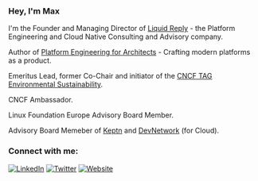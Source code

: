 ### Hey, I'm Max

I'm the Founder and Managing Director of [Liquid Reply](https://github.com/Liquid-Reply) - the Platform Engineering and Cloud Native Consulting and Advisory company.

Author of [Platform Engineering for Architects](https://www.amazon.com/Platform-Engineering-Architects-Crafting-platforms/dp/1836203594/ref=tmm_pap_swatch_0?_encoding=UTF8&dib_tag=se&dib=eyJ2IjoiMSJ9.g_0wr3CERc8B7L5c-mYYmHW5tk4mVg4N1kHNA27FeJSMSJj-yk0tCHqS8XjLrBW_VN5UMd2Lu952ZE-hJDpFPzVs_dRogqdc88jwPk3rMx0C6JaGybMBuoGer_GTXQ4qYKSc9t42hxWuiDztUvsUkY5Wzvj_ukvfyksUr3MY_ahQvoPPDPXGOBqFwgm5bP1aDsrheVOEBiDMXXns6da51Rsji7V10AETc0-s4J61ky8.K9wOkKtRlVzJqpjCeOW7Re4j8ayfDjpdh_P_kpq2jtA&qid=1727643136&sr=8-1) - Crafting modern platforms as a product.

Emeritus Lead, former Co-Chair and initiator of the [CNCF TAG Environmental Sustainability](https://github.com/cncf/tag-env-sustainability).

CNCF Ambassador.

Linux Foundation Europe Advisory Board Member.

Advisory Board Memeber of [Keptn](https://github.com/keptn/) and [DevNetwork](https://www.devnetwork.com/) (for Cloud).


### Connect with me:

[![LinkedIn](https://img.shields.io/badge/linkedin-%230077B5.svg?style=for-the-badge&logo=linkedin&logoColor=white)](https://linkedin.com/in/maxkoerbaecher)
[![Twitter](https://img.shields.io/badge/Twitter-%231DA1F2.svg?style=for-the-badge&logo=Twitter&logoColor=white)](https://twitter.com/mkoerbi)
[![Website](https://img.shields.io/badge/Website-%2326A570.svg?style=for-the-badge&logo=readthedocs&logoColor=white)](https://max.koerbaecher.io)
<br />

